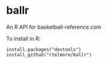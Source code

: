# ballr
An R API for basketball-reference.com

To install in R:

```
install.packages("devtools")
install_github("rtelmore/ballr")
```
